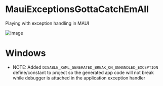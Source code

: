 # MauiExceptionsGottaCatchEmAll
Playing with exception handling in MAUI

![image](https://github.com/Redth/MauiExceptionsGottaCatchEmAll/assets/271950/5bbeb097-3db6-48b5-94c5-b12080d7a1cd)


# Windows

- NOTE: Added `DISABLE_XAML_GENERATED_BREAK_ON_UNHANDLED_EXCEPTION` define/constant to project so the generated app code will not break while debugger is attached in the application exception handler
